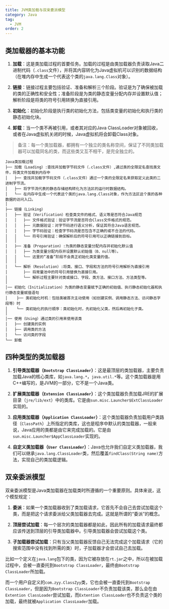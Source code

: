 ```yaml
---
title: JVM类加载与双亲委派模型
category: Java
tag:
  - JVM
order: 2
---
```




## 类加载器的基本功能

1. **加载**：这是类加载过程的首要任务。加载的过程是由类加载器负责读取Java二进制代码（`.class`文件），并将其内容转化为Java虚拟机可以识别的数据结构（在堆内存中生成一个代表这个类的`java.lang.Class`对象）。

2. **链接**：链接过程主要包括验证、准备和解析三个阶段。验证是为了确保被加载的类的正确性和安全性；准备阶段是为类的静态变量分配内存并设置默认值；解析阶段是将类的符号引用转换为直接引用。

3. **初始化**：初始化阶段是执行类的初始化方法，包括类变量的初始化和执行类的静态初始化块。

4. **卸载**：当一个类不再被引用，或者其对应的Java ClassLoader对象被回收，或者在Java虚拟机关闭的时候，Java虚拟机将会卸载Class对象。

> 备注：每一个类加载器，都拥有一个独立的类名称空间，保证了不同类加载器可以加载同名的类，而这些类又互不相干，是完全独立的。


```
Java类加载过程
├── 加载（Loading）:查找并加载字节码文件（.class文件）,通过类的全限定名查找类文件，将类文件加载到内存中
│   ├── 查找并加载字节码文件（.class文件）通过一个类的全限定名来获取定义此类的二进制字节流。
│   ├── 将字节流代表的静态存储结构转化为方法区的运行时数据结构。
│   └── 在内存中生成一个代表这个类的java.lang.Class对象，作为方法区这个类的各种数据的访问入口。
│
├── 链接（Linking）
│   ├── 验证（Verification）检查类文件的格式、语义等是否符合Java规范
│   │   ├── 文件格式验证：验证字节流是否符合Class文件格式的规范。
│   │   ├── 元数据验证：对字节码进行语义分析，保证其符合Java语言规范。
│   │   ├── 字节码验证：检查字节码流是否包含不正确的或不合法的代码。
│   │   └── 符号引用验证：确保解析后的符号引用可以正确链接到目标。
│   │
│   ├── 准备（Preparation）:为类的静态变量分配内存并初始化默认值
│   │   ├── 为类变量分配内存并设置默认初始值（0、null等）。
│   │   └── 这里的“准备”阶段不会真正初始化类变量的值。
│   │
│   └── 解析（Resolution）:将类、接口、字段和方法的符号引用解析为直接引用
│       ├── 将常量池中的符号引用替换为直接引用。
│       └── 解析过程主要针对类或接口、字段、类方法、接口方法、方法类型等。
│
│── 初始化（Initialization）为类的静态变量赋予正确的初始值、执行静态初始化器和执行静态变量赋值语句
│    ├── 类初始化时机：包括类被首次主动使用（如创建实例、调用静态方法、访问静态字段等）时
│    └── 类初始化的执行顺序：类初始化时，先初始化父类，然后再初始化子类。
│
│── 使用（Using）通过类的引用来使用该类
│   ├── 创建类的实例
│   ├── 调用类的方法
│   └── 访问类的字段
└── 卸载
```

## 四种类型的类加载器

1. **引导类加载器（`Bootstrap ClassLoader`）**：这是最顶层的类加载器，主要负责加载Java的核心类库，如`java.lang.*`，`java.util.*`等。这个类加载器是用C++编写的，是JVM的一部分，它不是一个Java类。

2. **扩展类加载器（`Extension ClassLoader`）**：这个类加载器负责加载JRE的扩展目录（`jre/lib/ext`）中的类库。它是由`sun.misc.Launcher$ExtClassLoader`实现的。

3. **应用类加载器（`Application ClassLoader`）**：这个类加载器负责加载用户类路径（`ClassPath`）上所指定的类库，这也是程序中默认的类加载器，一般来说，Java应用的类都是由它来完成加载的。它是由`sun.misc.Launcher$AppClassLoader`实现的。

4. **自定义类加载器（`User ClassLoader`）**：Java也允许我们自定义类加载器，我们可以继承`java.lang.ClassLoader`类，然后覆盖`findClass(String name)`方法，实现自己的类加载逻辑。

## 双亲委派模型

双亲委派模型是Java类加载器在加载类时所遵循的一个重要原则。具体来说，这个模型规定：

1. **委派**：如果一个类加载器收到了类加载请求，它首先不会自己去尝试加载这个类，而是把这个请求委派给父类加载器去完成。这就是所谓的“委派”的概念。

2. **顶层尝试加载**：每一个层次的类加载器都是如此，因此所有的加载请求最终都应该传送到顶层的引导类加载器中。引导类加载器会尝试加载这个类。

3. **子加载器尝试加载**：只有当父类加载器反馈自己无法完成这个加载请求（它的搜索范围中没有找到所需的类）时，子加载器才会尝试自己去加载。

比如一个定义在`java.lang`包下的类，因为它被存放在`rt.jar`之中，所以在被加载过程中，会被一直委托到`Bootstrap ClassLoader`，最终由`Bootstrap ClassLoader`所加载。

而一个用户自定义的`com.zyy.ClassZyy`类，它也会被一直委托到`Bootstrap ClassLoader`，但是因为`Bootstrap ClassLoader`不负责加载该类，那么会在由`Extention ClassLoader`尝试加载，而`Extention ClassLoader`也不负责这个类的加载，最终就被`Application ClassLoader`加载。